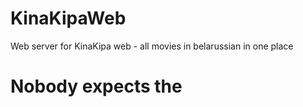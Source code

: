 # KinaKipaWeb
Web server for KinaKipa web - all movies in belarussian in one place

# Nobody expects the 